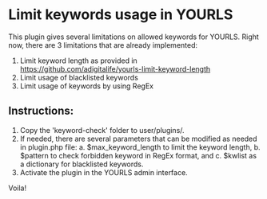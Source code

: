 # Limit keywords usage in YOURLS

This plugin gives several limitations on allowed keywords for YOURLS.
Right now, there are 3 limitations that are already implemented:
1. Limit keyword length as provided in https://github.com/adigitalife/yourls-limit-keyword-length
2. Limit usage of blacklisted keywords
3. Limit usage of keywords by using RegEx

## Instructions:
1. Copy the 'keyword-check' folder to user/plugins/.
2. If needed, there are several parameters that can be modified as needed in plugin.php file:
   a. $max_keyword_length to limit the keyword length,
   b. $pattern to check forbidden keyword in RegEx format, and
   c. $kwlist as a dictionary for blacklisted keywords.
3. Activate the plugin in the YOURLS admin interface.

Voila!
